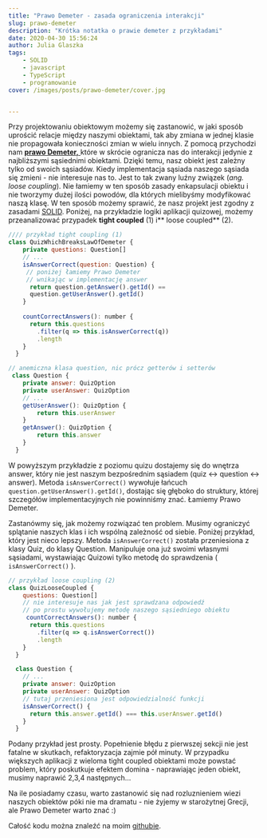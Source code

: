 ```yaml
---
title: "Prawo Demeter - zasada ograniczenia interakcji"
slug: prawo-demeter
description: "Krótka notatka o prawie demeter z przykładami"
date: 2020-04-30 15:56:24
author: Julia Glaszka
tags:
    - SOLID
    - javascript
    - TypeScript
    - programowanie
cover: /images/posts/prawo-demeter/cover.jpg


---
```


Przy projektowaniu obiektowym możemy się zastanowić, w jaki sposób uprościć relacje między naszymi obiektami, tak aby zmiana w jednej klasie nie propagowała konieczności zmian w wielu innych. 
Z pomocą przychodzi nam [**prawo Demeter,** ](https://pl.wikipedia.org/wiki/Prawo_Demeter "**prawo Demeter,** ")które w skrócie ogranicza nas do interakcji jedynie z najbliższymi sąsiednimi obiektami. Dzięki temu, nasz obiekt jest zależny tylko od swoich sąsiadów. Kiedy implementacja sąsiada naszego sąsiada się zmieni - nie interesuje nas to. Jest to tak zwany luźny związek (*ang. loose coupling*). 
Nie łamiemy w ten sposób zasady enkapsulacji obiektu i nie tworzymy dużej ilości powodów, dla których mielibyśmy modyfikować naszą klasę. W ten sposób możemy sprawić, że nasz projekt jest zgodny z zasadami [SOLID](https://pl.wikipedia.org/wiki/SOLID_(programowanie_obiektowe)).
Poniżej, na przykładzie logiki aplikacji quizowej, możemy przeanalizować przypadek **tight coupled** (1) i** loose coupled** (2). 


``` javascript
//// przykład tight coupling (1)
class QuizWhichBreaksLawOfDemeter {
    private questions: Question[]
    // ...
    isAnswerCorrect(question: Question) {
     // poniżej łamiemy Prawo Demeter
     // wnikając w implementację answer
      return question.getAnswer().getId() == 
      question.getUserAnswer().getId()
    } 
  
    countCorrectAnswers(): number {
      return this.questions
        .filter(q => this.isAnswerCorrect(q))
        .length
    }
  } 

// anemiczna klasa question, nic prócz getterów i setterów
 class Question {
    private answer: QuizOption
    private userAnswer: QuizOption
    // ...
    getUserAnswer(): QuizOption {
        return this.userAnswer
    }
    getAnswer(): QuizOption {
        return this.answer
    }
  } 

```

W powyższym przykładzie z poziomu quizu dostajemy się do wnętrza answer, który nie jest naszym bezpośrednim sąsiadem (quiz <-> question <-> answer). Metoda `isAnswerCorrect()` wywołuje łańcuch `question.getUserAnswer().getId()`, dostając się głęboko do struktury, której szczegółów implementacyjnych nie powinniśmy znać. Łamiemy Prawo Demeter. 

Zastanówmy się, jak możemy rozwiązać ten problem. Musimy ograniczyć splątanie naszych klas i ich wspólną zależność od siebie.
Poniżej przykład, który jest nieco lepszy. Metoda `isAnswerCorrect()` została przeniesiona z klasy Quiz, do klasy Question. Manipuluje ona już swoimi własnymi sąsiadami, wystawiając Quizowi tylko metodę do sprawdzenia ( `isAnswerCorrect()` ).

``` javascript 
// przykład loose coupling (2)
class QuizLooseCoupled {
    questions: Question[]
	// nie interesuje nas jak jest sprawdzana odpowiedź
	// po prostu wywołujemy metodę naszego sąsiedniego obiektu
     countCorrectAnswers(): number {
      return this.questions
        .filter(q => q.isAnswerCorrect())
        .length
    }
  }

  class Question {
    // ...
    private answer: QuizOption
    private userAnswer: QuizOption
    // tutaj przeniesiona jest odpowiedzialność funkcji
    isAnswerCorrect() {
      return this.answer.getId() === this.userAnswer.getId()
    } 
  } 

```
Podany przykład jest prosty. Popełnienie błędu z pierwszej sekcji nie jest fatalne w skutkach, refaktoryzacja zajmie pół minuty. W przypadku większych aplikacji z wieloma tight coupled obiektami może powstać problem, który poskutkuje efektem domina - naprawiając jeden obiekt, musimy naprawić 2,3,4 następnych…

Na ile posiadamy czasu, warto zastanowić się nad rozluznieniem wiezi naszych obiektów póki nie ma dramatu - nie żyjemy w starożytnej Grecji, ale Prawo Demeter warto znać :) 

Całość kodu można znaleźć na moim [githubie](https://github.com/julia-glaszka/law-of-demeter "githubie").
